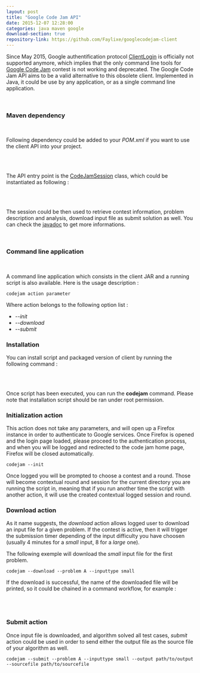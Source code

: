 ```yaml
---
layout: post
title: "Google Code Jam API"
date: 2015-12-07 12:28:00
categories: java maven google
download-section: true
repository-link: https://github.com/Faylixe/googlecodejam-client
---
```


Since May 2015, Google authentification protocol [ClientLogin](https://developers.google.com/identity/protocols/AuthForInstalledApps) is officially not supported anymore, which implies that the only command line tools for [Google Code Jam](https://code.google.com/codejam) contest is not working and deprecated. The Google Code Jam API aims to be a valid alternative to this obsolete client. Implemented in Java, it could be use by any application, or as a single command line application.

<br>

### Maven dependency

<br>

Following dependency could be added to your *POM.xml* if you want to use the client API into your project.

<br>

<script src="https://gist.github.com/Faylixe/d2f3e11197b8bdd94fcd.js"></script>

<br>

The API entry point is the [CodeJamSession](http://faylixe.fr/googlecodejam-client/apidocs/fr/faylixe/googlecodejam/client/CodeJamSession.html) class, which could be instantiated as following :

<br>

<script src="https://gist.github.com/Faylixe/d662a59ff7e81e19fddc.js"></script>

<br>

The session could be then used to retrieve contest information, problem description and analysis, download input file
as submit solution as well. You can check the [javadoc](http://faylixe.fr/googlecodejam-client/apidocs) to get more informations.

<br>

### Command line application

<br>

A command line application which consists in the client JAR and a running script is also available. Here is the usage description :

``codejam action parameter``

Where action belongs to the following option list :

* *--init*
* *--download*
* *--submit*

### Installation

You can install script and packaged version of client by running the following command :

<br>

<script src="https://gist.github.com/Faylixe/075db81c233a6f22aa7d.js"></script>

<br>

Once script has been executed, you can run the **codejam** command. Please note that installation script should be ran under root permission.

### Initialization action

This action does not take any parameters, and will open up a Firefox instance
in order to authenticate to Google services. Once Firefox is opened and the login page loaded,
please proceed to the authentication process, and when you will be logged and redirected
to the code jam home page, Firefox will be closed automatically.

``codejam --init``

Once logged you will be prompted to choose a contest and a round. Those will become contextual round and session
for the current directory you are running the script in, meaning that if you run another time the script with another
action, it will use the created contextual logged session and round.

### Download action

As it name suggests, the *download* action allows logged user to download an input file for a given problem.
If the contest is active, then it will trigger the submission timer depending of the input difficulty you have
choosen (usually 4 minutes for a *small* input, 8 for a *large* one).

The following exemple will download the *small* input file for the first problem.

``codejam --download --problem A --inputtype small``

If the download is successful, the name of the downloaded file will be printed, so it could be chained in a command workflow, for example :

<br>

<script src="https://gist.github.com/Faylixe/1f4ea1e450a7c054dd8c.js"></script>

<br>

### Submit action

Once input file is downloaded, and algorithm solved all test cases, *submit* action could be used in order
to send either the output file as the source file of your algorithm as well.

``codejam --submit --problem A --inputtype small --output path/to/output --sourcefile path/to/sourcefile``
